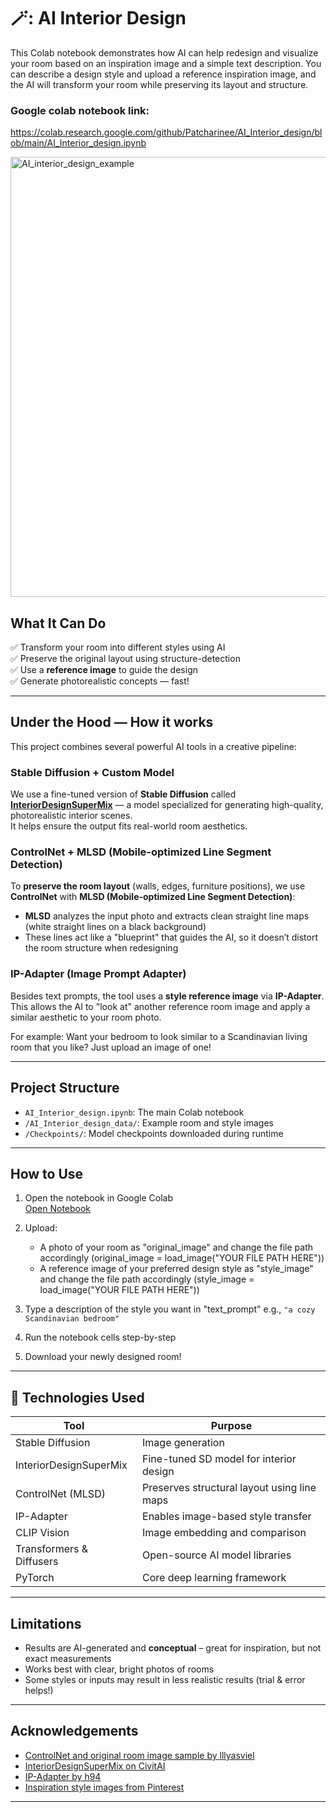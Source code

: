 # 🪄: AI Interior Design

This Colab notebook demonstrates how AI can help redesign and visualize your room based on an inspiration image and a simple text description. You can describe a design style and upload a reference inspiration image, and the AI will transform your room while preserving its layout and structure.

### Google colab notebook link:
https://colab.research.google.com/github/Patcharinee/AI_Interior_design/blob/main/AI_Interior_design.ipynb

<img width="1536" height="704" alt="AI_interior_design_example" src="https://github.com/user-attachments/assets/3b3ee95b-fe98-48ca-9ba5-1098f3a09026" />

## What It Can Do

✅ Transform your room into different styles using AI  
✅ Preserve the original layout using structure-detection  
✅ Use a **reference image** to guide the design  
✅ Generate photorealistic concepts — fast!

---

## Under the Hood — How it works

This project combines several powerful AI tools in a creative pipeline:

### Stable Diffusion + Custom Model

We use a fine-tuned version of **Stable Diffusion** called **[InteriorDesignSuperMix](https://civitai.com/models/85691/interiordesignsupermix)** — a model specialized for generating high-quality, photorealistic interior scenes.  
It helps ensure the output fits real-world room aesthetics.

### ControlNet + MLSD (Mobile-optimized Line Segment Detection)

To **preserve the room layout** (walls, edges, furniture positions), we use **ControlNet** with **MLSD (Mobile-optimized Line Segment Detection)**:

- **MLSD** analyzes the input photo and extracts clean straight line maps (white straight lines on a black background)
- These lines act like a "blueprint" that guides the AI, so it doesn’t distort the room structure when redesigning

### IP-Adapter (Image Prompt Adapter)

Besides text prompts, the tool uses a **style reference image** via **IP-Adapter**. This allows the AI to "look at" another reference room image and apply a similar aesthetic to your room photo.

For example: Want your bedroom to look similar to a Scandinavian living room that you like? Just upload an image of one!

---

## Project Structure

- `AI_Interior_design.ipynb`: The main Colab notebook
- `/AI_Interior_design_data/`: Example room and style images
- `/Checkpoints/`: Model checkpoints downloaded during runtime

---

## How to Use

1. Open the notebook in Google Colab  
   [Open Notebook](https://colab.research.google.com/github/Patcharinee/AI_Interior_design/blob/main/AI_Interior_design.ipynb)

2. Upload:
   - A photo of your room as "original_image" and change the file path accordingly (original_image = load_image("YOUR FILE PATH HERE"))
   - A reference image of your preferred design style as "style_image" and change the file path accordingly (style_image = load_image("YOUR FILE PATH HERE"))

3. Type a description of the style you want in "text_prompt" 
   e.g., `"a cozy Scandinavian bedroom"`

4. Run the notebook cells step-by-step

5. Download your newly designed room!

---

## 🔧 Technologies Used

| Tool | Purpose |
|------|---------|
| Stable Diffusion | Image generation |
| InteriorDesignSuperMix | Fine-tuned SD model for interior design |
| ControlNet (MLSD) | Preserves structural layout using line maps |
| IP-Adapter | Enables image-based style transfer |
| CLIP Vision | Image embedding and comparison |
| Transformers & Diffusers | Open-source AI model libraries |
| PyTorch | Core deep learning framework |

---

## Limitations

- Results are AI-generated and **conceptual** – great for inspiration, but not exact measurements
- Works best with clear, bright photos of rooms
- Some styles or inputs may result in less realistic results (trial & error helps!)

---

## Acknowledgements

- [ControlNet and original room image sample by lllyasviel](https://github.com/lllyasviel/ControlNet)
- [InteriorDesignSuperMix on CivitAI](https://civitai.com/models/85691/interiordesignsupermix)
- [IP-Adapter by h94](https://github.com/tencent-ailab/IP-Adapter)
- [Inspiration style images from Pinterest](https://www.pinterest.com/)

---
